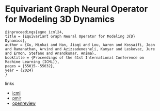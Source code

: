 # Equivariant Graph Neural Operator for Modeling 3D Dynamics

```
@inproceedings{egno_icml24,
title = {Equivariant Graph Neural Operator for Modeling 3{D} Dynamics},
author = {Xu, Minkai and Han, Jiaqi and Lou, Aaron and Kossaifi, Jean and Ramanathan, Arvind and Azizzadenesheli, Kamyar and Leskovec, Jure and Ermon, Stefano and Anandkumar, Anima},
booktitle = {Proceedings of the 41st International Conference on Machine Learning (ICML)},
pages = {55015--55032},
year = {2024}
}
```

links
- [icml](https://icml.cc/Conferences/2024/Schedule?showEvent=33544)
- [pmlr](https://proceedings.mlr.press/v235/xu24j.html)
- [openreview](https://openreview.net/forum?id=dccRCYmL5x)

